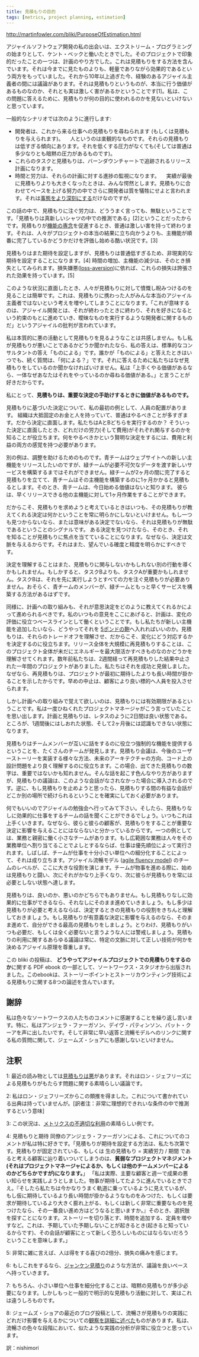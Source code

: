 ```yaml
---
title: 見積もりの目的
tags: [metrics, project planning, estimation]
---
```


http://martinfowler.com/bliki/PurposeOfEstimation.html

アジャイルソフトウェア開発の私の出会いは、エクストリーム・プログラミングの始まりとして、ケント・ベックと働いたときでした。そのプロジェクトで印象的だったことの一つは、計画のやり方でした。これは見積もりをする方法を含んでいます。それは今までに見たものよりも、軽量でありながら効果的であるという両方をもっていました。それから10年以上過ぎた今、経験のあるアジャイル主義者の間には議論があります。それは見積もりというものが、本当に行う価値があるものなのか、それとも実は激しく害があるかということです[1]。私は、この問題に答えるために、見積もりが何の目的に使われるのかを見ないといけないと思っています。

一般的なシナリオでは次のように進行します:

* 開発者は、これから来る仕事への見積もりを尋ねられます (もしくは見積もりを与えられます)。
　人というのは楽観的なものです。それらの見積もりは低すぎる傾向にあります。それを低くする圧力がなくても(そしては普通は多少なりとも暗黙の圧力があるものです)。
* これらのタスクと見積もりは、バーンダウンチャートで追跡されるリリース計画になります。
* 時間と労力は、それらの計画に対する進捗の監視になります。
　実績が最後に見積もりよりも大きくなったときは、みんな愕然とします。見積もりに合わせてペースを上げる努力の中でさらに開発者は質を犠牲にせよと言われます。それは[事態をより深刻にする](/DesignStaminaHypothesis])だけなのですが。

この話の中で、見積もりに注ぐ労力は、どううまく言っても、無駄ということです。「見積もりは真新しいシャツの中での推測である」[2]ということだったからです。見積もりが[機能の専念](/FeatureDevotion)を促進するとき、普通は激しい害を持って終わります。それは、人々がプロジェクトの本当の結果に立ち向かうよりも、主機能が順番に完了しているかどうかだけを評価し始める酷い状況です。[3]

見積もりはまた期待を設定しますが、見積もりは普通低すぎるため、非現実的な期待を設定することになります。[4] 時間の増加、主機能の減少は、そのとき損失としてみられます。損失嫌悪([loss-aversion](http://en.wikipedia.org/wiki/Loss_aversion))に依れば、これらの損失は誇張された効果を持っています。[5]

このような状況に直面したとき、人々が見積もりに対して憤慨し睨みつけるのを見ることは簡単です。これは、見積もりに携わった人がみんな本当のアジャイル主義者ではないという考えを増やしてしまうことになります。「これが意味するのは、アジャイル開発とは、それが終わったときに終わり、それを好きになるという約束のもとに進めていき、曖昧なものを実行するような開発者に関するものだ」というアジャイルの批判が言われています。

私は本質的に悪の活動として見積もりを見るようなことは共感しません。もし私が見積もりが悪いことであるかどうか聞かれたなら、私の答えは、標準的なコンサルタントの答え「ものによる」です。誰かが「ものによる」と答えたときはいつでも、続く質問は、「何による？」です。それに答えるために私たちはなぜ見積もりをしているのか聞かなければいけません。私は「上手くやる価値があるなら、一体なぜあなたはそれをやっているのか尋ねる価値がある。」と言うことが好きだからです。

私にとって、**見積もりは、重要な決定の手助けするときに価値があるものです。**

見積もりに基づいた決定について、私の最初の例として、人員の配置があります。
組織は大抵固定のお金と人を持っていて、普通はやるべきことが多すぎます。だから決定に直面します。私たちはAとBどちらを実行するのか？ そういった決定に直面したとき、どれだけの労力(そして費用)がそれぞれ関与するのかを知ることが役立ちます。何をやるべきかという賢明な決定をするには、費用と利益の両方の感覚を持つ必要があります。

別の例は、調整を助けるためのものです。青チームはウェブサイトへの新しい主機能をリリースしたいのですが、緑チームが必要不可欠なデータを渡す新しいサービスを構築するまではそれができません。緑チームが2ヶ月の間に完了すると見積もりを立てて、青チームはその主機能を構築するのに1ヶ月かかると見積もるとします。そのとき、青チームは、今日始める価値はないと知ります。
彼らは、早くリリースできる他の主機能に対して1ヶ月作業をすることができます。

だからこそ、見積もりを求めようと考えているときはいつも、その見積もりが教えてくれる決定は何かということを常に明らかにしないといけません。もし一つも見つからないなら、または意味がある決定でないなら、それは見積もりが無駄であるということのシグナルです。
ある決定を見つけたなら、そのとき、それを知ることが見積もりに焦点を当てていることになります。なぜなら、決定は文脈を与えるからです。それはまた、望んでいる確度と精度を明らかにすべきです。

決定を理解することはまた、見積もりに関与しないかもしれない別の行動を導くかもしれません。もしかすると、タスクBよりも、タスクAが重要かもしれません。タスクBは、それを先に実行しようとすべての力を注ぐ見積もりが必要ありません。おそらく、青チームのメンバーが、緑チームともっと早くサービスを構築する方法があるはずです。

同様に、計画への取り組みも、それが意思決定をどのように教えてくれるかによって進められるべきです。私のいつもの意見をここにあげると、計画は、変化の評価に役立つベースラインとして働くということです。もし私たちが新しい主機能を追加したいなら、どうやってそれを [5ポンドの鞄](/FivePoundBag)へ入れればいいのか。見積もりは、それらのトレードオフを理解させ、だからこそ、変化にどう対応するかを決定するのに役立ちます。リリース全体を大規模に再見積もりすることは、このプロジェクト全体が未だにエネルギーを最大限活かすべきものなのかどうかを理解させてくれます。数年前私たちは、2週間経って再見積もりした結果中止された一年間のプロジェクトがありました。私たちはそれを成功と見做しました。なぜなら、再見積もりは、プロジェクトが最初に期待したよりも長い時間が掛かることを示したからです。早めの中止は、顧客により良い標的へ人員を投入させられます。

しかし計画への取り組みで覚えて欲しいのは、見積もりには有効期限があるということです。私は一度ひねくれたプロジェクトマネージャがこう言っていたことを思い出します。計画と見積もりは、レタスのように2日間は良い状態である。ところが、1週間後にはしおれた状態、そして2ヶ月後には認識もできない状態になります。

見積もりはチームメンバーが互いに話をするのに役立つ強制的な機能を提供するということを、たくさんのチームが発見します。見積もり会議は、今後のユーザーストーリーを実装する様々な方法、未来のアーキテクチャの方向、コード上の設計問題をより良く理解するのに役立ちます。この場合、出てきた見積もりの数字は、重要ではないかも知れません。そんな話を起こす色んなやり方がありますが、見積もりの議論は、このような会話がなされなかった場合に導入されるのです。逆に、もし見積もりを止めようと思ったら、見積もりする間の有益な会話がどこか別の場所で続けられるということを確実にしておく必要があります。

何でもいいのでアジャイルの勉強会へ行ってみて下さい。そしたら、見積もりなしに効果的に仕事をするチームの話を聞くことができるでしょう。いつもこれは上手くいきます。なぜなら、彼らと彼らの顧客が、見積もりをすることが重要な決定に影響を与えることにはならないと分かっているからです。一つの例としては、業務と親密に働く小さなチームがあります。もし広範囲な業務は人々をその業務単位へ割り当てることでよしとするならば、仕事は優先順位によって実行されます。しばしば、チームが仕事を十分小さい単位への細分化することによって、それは成り立ちます。アジャイル流暢モデル ([agile fluency model](http://martinfowler.com/articles/agileFluency.html)) のチームのレベルが、ここに大きな役割を演じます。チームが物事を進める際に、始めは見積もりと闘い、次にそれがかなり上手くなり、次に彼らが見積もりを常には必要としない状態へ達します。

見積もりは、良いのか、悪いのかどちらでもありません。もし見積もりなしに効果的に仕事ができるなら、それなしにそのまま進めていきましょう。もし多少は見積もりが必要と考えるならば、決定するときの見積もりの役割をきちんと理解しておきましょう。もし見積もりが有意義な決定に影響を与えるのなら、そのまま進めて、自分ができる最高の見積もりをしましょう。とりわけ、見積もりがいつも必要だ、もしくは全く必要ないと言うような人には警戒しましょう。見積もりの利用に関するあらゆる議論は常に、特定の文脈に対して正しい技術が何かを決めるアジャイル原理を尊重します。

この bliki の投稿は、 **どうやってアジャイルプロジェクトでの見積もりをするのか**に関する PDF ebook の一部として、ソートワークス・スタジオから出版されました。このebookは、ストーリーポイントとストーリカウンティング技術による見積もりに関する8つの論述を含んでいます。



## 謝辞

私は色々なソートワークスの人たちのコメントに感謝することを繰り返し言います。特に、私はアンジェラ・ファーガソン、デイヴ・パティンソン、パット・クーアを声に出したいです。そして非常に早い返答と流暢モデルへのリンクに関する私の質問に関して、ジェームズ・ショアにも感謝しないといけません。


## 注釈

1: 最近の読み物としては[見積もりは悪](http://pragprog.com/magazines/2013-02/estimation-is-evil)があります。それはロン・ジェフリーズによる見積もりがもたらす問題に関する素晴らしい議論です。

2: 私はロン・ジェフリーズからこの類推を得ました。これについて書かれている出典は持っていませんが。[訳者注：非常に理想的できれいな条件の中で推測するという意味]

3: この状況は、[メトリクスの不適切な利用](http://martinfowler.com/articles/useOfMetrics.html)の素晴らしい例です。

4: 見積もりと期待
同僚のアンジェラ・ファーガソンによる、これについてのコメントが私は特に好きです。「見積もりが期待を設定する方法は、私たち次第です。見積もりが固定されている、もしくは 生の見積もり = 実績労力 / 期間 であると考える顧客に辿り着いついてしまうのは、**貧弱なプロジェクトマネジメント(それはプロジェクトマネージャによるか、もしくは他のチームメンバーによるのかどちらかですが)になります。**」
「私は実際、主要な顧客と週一で成果の悪い知らせを実践しようとしました。物事が期待してたように進んでいるときでさえ。『そしたら私たちは今かなりうまく軌道に乗っているように見えているが、もし仮に期待しているより長い時間が掛かるようなものをみつけた、もしくは要求が期待しているより大きく膨れ上がる、もしくは新しく非常に重要なものを見つけたなら、その一番良い進め方はどうなると思いますか。』そのとき、選択肢を探すことになります。ストーリーを切り落とす、時間を追加する、定員を増やすなど。これは、予期していた予期しないことが起きるとき(起きると知っているからです)、その会話が顧客にとって新しく恐ろしいものにはならないだろうということを意味します。」

5: 非常に雑に言えば、人は得をする喜びの2倍分、損失の痛みを感じます。

6: もしこれをするなら、[ジャンケン見積り](/ThrownEstimate)のような方法が、議論を良いペースへ持っていきます。

7: もちろん、小さい単位へ仕事を細分化することは、暗黙の見積もりが多少必要になります。しかしもっと一般的で明示的な見積もり活動に対して、実はこれは違うしろものです。

8: ジェームズ・ショアの最近のブログ投稿として、流暢さが見積もりの実践にどれだけ影響を与えるかについての[観察を詳細に述べた](http://www.jamesshore.com/Blog/Estimation-and-Fluency.html)ものがあります。私は、流暢さの色々な段階において、似たような実践の分析が非常に役立つと思っています。


訳：nishimori
